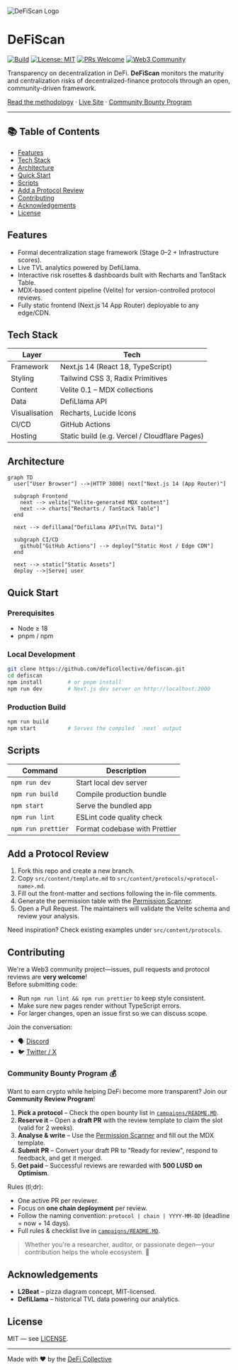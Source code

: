 ![DeFiScan Logo](./public/images/defiscan_by_dc_color_for_light_background.svg)

# DeFiScan

[![Build](https://github.com/deficollective/defiscan/actions/workflows/nextbuild.yml/badge.svg)](https://github.com/deficollective/defiscan/actions/workflows/nextbuild.yml)
[![License: MIT](https://img.shields.io/badge/License-MIT-yellow.svg)](./LICENSE)
[![PRs Welcome](https://img.shields.io/badge/PRs-welcome-brightgreen.svg)](https://github.com/deficollective/defiscan/issues)
[![Web3 Community](https://img.shields.io/badge/Web3-Community-blueviolet)](https://deficollective.org)

Transparency on decentralization in DeFi. **DeFiScan** monitors the maturity and centralization risks of decentralized-finance protocols through an open, community-driven framework.

[Read the methodology](https://deficollective.org/blog/introducing-defiscan) · [Live Site](https://defiscan.info) · [Community Bounty Program](./campaigns/README.MD)

---

## 📚 Table of Contents
- [Features](#features)
- [Tech Stack](#tech-stack)
- [Architecture](#architecture)
- [Quick Start](#quick-start)
- [Scripts](#scripts)
- [Add a Protocol Review](#add-a-protocol-review)
- [Contributing](#contributing)
- [Acknowledgements](#acknowledgements)
- [License](#license)

## Features
- Formal decentralization stage framework (Stage 0–2 + Infrastructure scores).
- Live TVL analytics powered by DefiLlama.
- Interactive risk rosettes & dashboards built with Recharts and TanStack Table.
- MDX-based content pipeline (Velite) for version-controlled protocol reviews.
- Fully static frontend (Next.js 14 App Router) deployable to any edge/CDN.

## Tech Stack
| Layer | Tech |
|-------|------|
| Framework | Next.js 14 (React 18, TypeScript) |
| Styling | Tailwind CSS 3, Radix Primitives |
| Content | Velite 0.1 – MDX collections |
| Data | DefiLlama API |
| Visualisation | Recharts, Lucide Icons |
| CI/CD | GitHub Actions |
| Hosting | Static build (e.g. Vercel / Cloudflare Pages) |

## Architecture

```mermaid
graph TD
  user["User Browser"] -->|HTTP 3000| next["Next.js 14 (App Router)"]

  subgraph Frontend
    next --> velite["Velite-generated MDX content"]
    next --> charts["Recharts / TanStack Table"]
  end

  next --> defillama["DefiLlama API\n(TVL Data)"]

  subgraph CI/CD
    github["GitHub Actions"] --> deploy["Static Host / Edge CDN"]
  end

  next --> static["Static Assets"]
  deploy -->|Serve| user
```

## Quick Start
### Prerequisites
- Node ≥ 18
- pnpm / npm

### Local Development
```bash
git clone https://github.com/deficollective/defiscan.git
cd defiscan
npm install        # or pnpm install
npm run dev        # Next.js dev server on http://localhost:3000
```

### Production Build
```bash
npm run build
npm start          # Serves the compiled `.next` output
```

## Scripts
| Command | Description |
|---------|-------------|
| `npm run dev` | Start local dev server |
| `npm run build` | Compile production bundle |
| `npm start` | Serve the bundled app |
| `npm run lint` | ESLint code quality check |
| `npm run prettier` | Format codebase with Prettier |

## Add a Protocol Review
1. Fork this repo and create a new branch.  
2. Copy `src/content/template.md` to `src/content/protocols/<protocol-name>.md`.  
3. Fill out the front-matter and sections following the in-file comments.  
4. Generate the permission table with the [Permission Scanner](https://github.com/deficollective/permission-scanner).  
5. Open a Pull Request. The maintainers will validate the Velite schema and review your analysis.

Need inspiration? Check existing examples under `src/content/protocols`.

## Contributing
We're a Web3 community project—issues, pull requests and protocol reviews are **very welcome**!  
Before submitting code:
- Run `npm run lint && npm run prettier` to keep style consistent.
- Make sure new pages render without TypeScript errors.
- For larger changes, open an issue first so we can discuss scope.

Join the conversation:
- 🗣️ [Discord](https://discord.gg/Z467Ehv6VU)
- 🐦 [Twitter / X](https://x.com/defiscan_info)

### Community Bounty Program 💰
Want to earn crypto while helping DeFi become more transparent? Join our **Community Review Program**!

1. **Pick a protocol** – Check the open bounty list in [`campaigns/README.MD`](./campaigns/README.MD).
2. **Reserve it** – Open a **draft PR** with the review template to claim the slot (valid for 2 weeks).
3. **Analyse & write** – Use the [Permission Scanner](https://github.com/deficollective/permission-scanner) and fill out the MDX template.
4. **Submit PR** – Convert your draft PR to "Ready for review", respond to feedback, and get it merged.
5. **Get paid** – Successful reviews are rewarded with **500 LUSD on Optimism**.

Rules (tl;dr):
- One active PR per reviewer.
- Focus on **one chain deployment** per review.
- Follow the naming convention: `protocol | chain | YYYY-MM-DD` (deadline = now + 14 days).
- Full rules & checklist live in [`campaigns/README.MD`](./campaigns/README.MD).

> Whether you're a researcher, auditor, or passionate degen—your contribution helps the whole ecosystem. 🙏

## Acknowledgements
- **L2Beat** – pizza diagram concept, MIT-licensed.  
- **DefiLlama** – historical TVL data powering our analytics.

## License
MIT — see [LICENSE](./LICENSE).

---

Made with ❤️ by the [DeFi Collective](https://DeFiCollective.org)